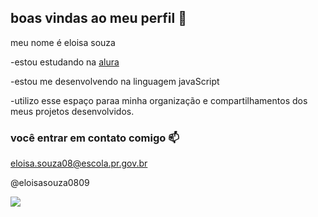 ## boas vindas ao meu perfil 🤯
                                                                                                                                                        
meu nome é eloisa souza 

-estou estudando na [alura](https://www.alura.com.br)

-estou me desenvolvendo na linguagem javaScript

-utilizo esse espaço paraa minha organização e compartilhamentos dos meus projetos desenvolvidos.

### você entrar em contato comigo 📫

eloisa.souza08@escola.pr.gov.br

@eloisasouza0809

![](https://github.com/user-attachments/assets/800f769e-3adf-4d0e-a734-33bac772f2fb)


